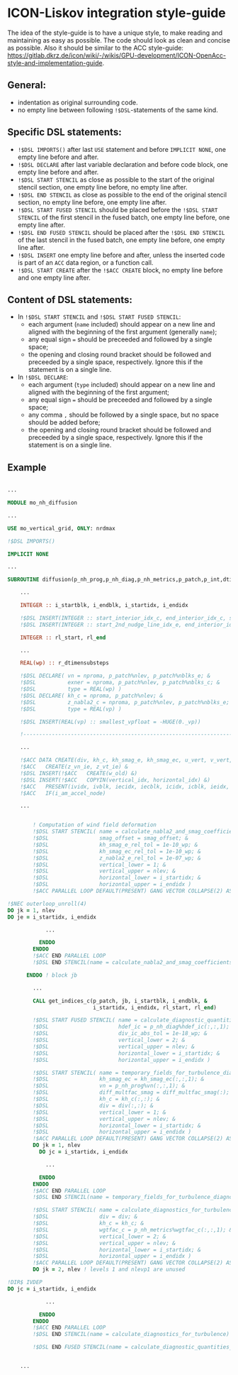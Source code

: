 # ICON-Liskov integration style-guide

The idea of the style-guide is to have a unique style, to make reading and maintaining as easy as possible.
The code should look as clean and concise as possible. Also it should be similar to the ACC style-guide: https://gitlab.dkrz.de/icon/wiki/-/wikis/GPU-development/ICON-OpenAcc-style-and-implementation-guide.

## General:

- indentation as original surrounding code.
- no empty line between following `!$DSL`-statements of the same kind.

## Specific DSL statements:

- `!$DSL IMPORTS()` after last `USE` statement and before `IMPLICIT NONE`, one empty line before and after.
- `!$DSL DECLARE` after last variable declaration and before code block, one empty line before and after.
- `!$DSL START STENCIL` as close as possible to the start of the original stencil section, one empty line before, no empty line after.
- `!$DSL END STENCIL` as close as possible to the end of the original stencil section, no empty line before, one empty line after.
- `!$DSL START FUSED STENCIL` should be placed before the `!$DSL START STENCIL` of the first stencil in the fused batch, one empty line before, one empty line after.
- `!$DSL END FUSED STENCIL` should be placed after the `!$DSL END STENCIL` of the last stencil in the fused batch, one empty line before, one empty line after.
- `!$DSL INSERT` one empty line before and after, unless the inserted code is part of an `ACC` data region, or a function call.
- `!$DSL START CREATE` after the `!$ACC CREATE` block, no empty line before and one empty line after.

## Content of DSL statements:

- In `!$DSL START STENCIL` and `!$DSL START FUSED STENCIL`:
    - each argument (`name` included) should appear on a new line and aligned with the beginning of the first argument (generally `name`);
    - any equal sign `=` should be preceeded and followed by a single space;
    - the opening and closing round bracket should be followed and preceeded by a single space, respectively. Ignore this if the statement is on a single line.
- In `!$DSL DECLARE`:
    - each argument (`type` included) should appear on a new line and aligned with the beginning of the first argument;
    - any equal sign `=` should be preceeded and followed by a single space;
    - any comma `,` should be followed by a single space, but no space should be added before;
    - the opening and closing round bracket should be followed and preceeded by a single space, respectively. Ignore this if the statement is on a single line.

## Example

```fortran

...

MODULE mo_nh_diffusion

...

USE mo_vertical_grid, ONLY: nrdmax

!$DSL IMPORTS()

IMPLICIT NONE

...

SUBROUTINE diffusion(p_nh_prog,p_nh_diag,p_nh_metrics,p_patch,p_int,dtime,linit)

    ...

    INTEGER :: i_startblk, i_endblk, i_startidx, i_endidx

    !$DSL INSERT(INTEGER :: start_interior_idx_c, end_interior_idx_c, start_nudging_idx_c, end_halo_1_idx_c)
    !$DSL INSERT(INTEGER :: start_2nd_nudge_line_idx_e, end_interior_idx_e, start_bdydiff_idx_e)

    INTEGER :: rl_start, rl_end

    ...

    REAL(wp) :: r_dtimensubsteps

    !$DSL DECLARE( vn = nproma, p_patch%nlev, p_patch%nblks_e; &
    !$DSL          exner = nproma, p_patch%nlev, p_patch%nblks_c; &
    !$DSL          type = REAL(wp) )
    !$DSL DECLARE( kh_c = nproma, p_patch%nlev; &
    !$DSL          z_nabla2_c = nproma, p_patch%nlev, p_patch%nblks_e;
    !$DSL          type = REAL(vp) )

    !$DSL INSERT(REAL(vp) :: smallest_vpfloat = -HUGE(0._vp))

    !--------------------------------------------------------------------------

    ...

    !$ACC DATA CREATE(div, kh_c, kh_smag_e, kh_smag_ec, u_vert, v_vert, u_cell, v_cell, z_w_v, z_temp) &
    !$ACC   CREATE(z_vn_ie, z_vt_ie) &
    !$DSL INSERT(!$ACC   CREATE(w_old) &)
    !$DSL INSERT(!$ACC   COPYIN(vertical_idx, horizontal_idx) &)
    !$ACC   PRESENT(ividx, ivblk, iecidx, iecblk, icidx, icblk, ieidx, ieblk) &
    !$ACC   IF(i_am_accel_node)

    ...


        ! Computation of wind field deformation
        !$DSL START STENCIL( name = calculate_nabla2_and_smag_coefficients_for_vn; &
        !$DSL                smag_offset = smag_offset; &
        !$DSL                kh_smag_e_rel_tol = 1e-10_wp; &
        !$DSL                kh_smag_ec_rel_tol = 1e-10_wp; &
        !$DSL                z_nabla2_e_rel_tol = 1e-07_wp; &
        !$DSL                vertical_lower = 1; &
        !$DSL                vertical_upper = nlev; &
        !$DSL                horizontal_lower = i_startidx; &
        !$DSL                horizontal_upper = i_endidx )
        !$ACC PARALLEL LOOP DEFAULT(PRESENT) GANG VECTOR COLLAPSE(2) ASYNC(1) IF(i_am_accel_node)

!$NEC outerloop_unroll(4)
DO jk = 1, nlev
DO je = i_startidx, i_endidx

            ...

          ENDDO
        ENDDO
        !$ACC END PARALLEL LOOP
        !$DSL END STENCIL(name = calculate_nabla2_and_smag_coefficients_for_vn)

      ENDDO ! block jb

        ...

        CALL get_indices_c(p_patch, jb, i_startblk, i_endblk, &
                           i_startidx, i_endidx, rl_start, rl_end)

        !$DSL START FUSED STENCIL( name = calculate_diagnostic_quantities_for_turbulence; &
        !$DSL                      hdef_ic = p_nh_diag%hdef_ic(:,:,1); &
        !$DSL                      div_ic_abs_tol = 1e-18_wp; &
        !$DSL                      vertical_lower = 2; &
        !$DSL                      vertical_upper = nlev; &
        !$DSL                      horizontal_lower = i_startidx; &
        !$DSL                      horizontal_upper = i_endidx )

        !$DSL START STENCIL( name = temporary_fields_for_turbulence_diagnostics; &
        !$DSL                kh_smag_ec = kh_smag_ec(:,:,1); &
        !$DSL                vn = p_nh_prog%vn(:,:,1); &
        !$DSL                diff_multfac_smag = diff_multfac_smag(:); &
        !$DSL                kh_c = kh_c(:,:); &
        !$DSL                div = div(:,:); &
        !$DSL                vertical_lower = 1; &
        !$DSL                vertical_upper = nlev; &
        !$DSL                horizontal_lower = i_startidx; &
        !$DSL                horizontal_upper = i_endidx )
        !$ACC PARALLEL LOOP DEFAULT(PRESENT) GANG VECTOR COLLAPSE(2) ASYNC(1) IF(i_am_accel_node)
        DO jk = 1, nlev
          DO jc = i_startidx, i_endidx

            ...

          ENDDO
        ENDDO
        !$ACC END PARALLEL LOOP
        !$DSL END STENCIL(name = temporary_fields_for_turbulence_diagnostics)

        !$DSL START STENCIL( name = calculate_diagnostics_for_turbulence; 
        !$DSL                div = div; &
        !$DSL                kh_c = kh_c; &
        !$DSL                wgtfac_c = p_nh_metrics%wgtfac_c(:,:,1); &
        !$DSL                vertical_lower = 2; &
        !$DSL                vertical_upper = nlev; &
        !$DSL                horizontal_lower = i_startidx; &
        !$DSL                horizontal_upper = i_endidx )
        !$ACC PARALLEL LOOP DEFAULT(PRESENT) GANG VECTOR COLLAPSE(2) ASYNC(1) IF(i_am_accel_node)
        DO jk = 2, nlev ! levels 1 and nlevp1 are unused

!DIR$ IVDEP
DO jc = i_startidx, i_endidx

            ...

          ENDDO
        ENDDO
        !$ACC END PARALLEL LOOP
        !$DSL END STENCIL(name = calculate_diagnostics_for_turbulence)

        !$DSL END FUSED STENCIL(name = calculate_diagnostic_quantities_for_turbulence)


    ...

```
